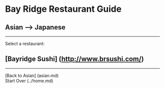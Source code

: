 # Bay Ridge Restaurant Guide
## Asian --> Japanese
---
Select a restaurant:
## [Bayridge Sushi] (http://www.brsushi.com/)
---
[Back to Asian] (asian.md)  
Start Over (../home.md)
